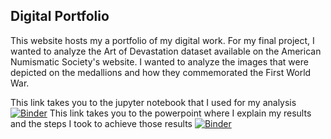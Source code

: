 ## Digital Portfolio
This website hosts my a portfolio of my digital work. For my final project, I wanted to analyze the Art of Devastation dataset available on the American Numismatic Society's website. I wanted to analyze the images that were depicted on the medallions and how they commemorated the First World War. 

This link takes you to the jupyter notebook that I used for my analysis [![Binder](https://mybinder.org/badge_logo.svg)](https://mybinder.org/v2/gh/kassandramerinomuniz/clas299/master?filepath=AoDevastation.ipynb)
This link takes you to the powerpoint where I explain my results and the steps I took to achieve those results [![Binder](https://mybinder.org/badge_logo.svg)](https://mybinder.org/v2/gh/kassandramerinomuniz/clas299/master?filepath=Art%2520of%2520Devastation%2520Final%2520Project.pdf)
